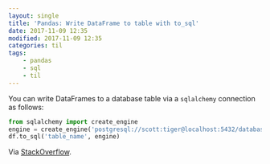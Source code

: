 ```yaml
---
layout: single
title: 'Pandas: Write DataFrame to table with to_sql'
date: 2017-11-09 12:35
modified: 2017-11-09 12:35
categories: til
tags:
    - pandas
    - sql
    - til
---
```


You can write DataFrames to a database table via a `sqlalchemy` connection as follows:

```python
from sqlalchemy import create_engine
engine = create_engine('postgresql://scott:tiger@localhost:5432/database')
df.to_sql('table_name', engine)
```

Via [StackOverflow](http://stackoverflow.com/a/23104436/1257318).
